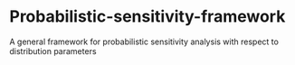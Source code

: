 # Probabilistic-sensitivity-framework
A general framework for probabilistic sensitivity analysis with respect to distribution parameters
